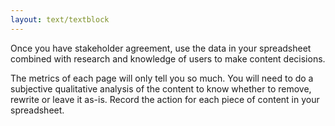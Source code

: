 ```yaml
---
layout: text/textblock
---
```


Once you have stakeholder agreement, use the data in your spreadsheet combined with research and knowledge of users to make content decisions.

The metrics of each page will only tell you so much. You will need to do a subjective qualitative analysis of the content to know whether to remove, rewrite or leave it as-is. Record the action for each piece of content in your spreadsheet.


